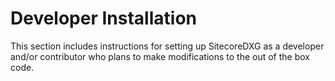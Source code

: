 # Developer Installation

This section includes instructions for setting up SitecoreDXG as a developer and/or contributor who plans to make modifications to the out of the box code.

